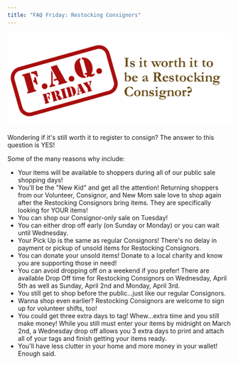 ```yaml
---
title: "FAQ Friday: Restocking Consignors"
---
```


![](/img/blog/FAQ_Fridays_Restocking.png)

Wondering if it's still worth it to register to consign? The answer to this question is YES!

Some of the many reasons why include:

* Your items will be available to shoppers during all of our public sale shopping days!
* You'll be the "New Kid" and get all the attention! Returning shoppers from our Volunteer, Consignor, and New Mom sale love to shop again after the Restocking Consignors bring items. They are specifically looking for YOUR items!
* You can shop our Consignor-only sale on Tuesday!
* You can either drop off early (on Sunday or Monday) or you can wait until Wednesday.
* Your Pick Up is the same as regular Consignors! There's no delay in payment or pickup of unsold items for Restocking Consignors.
* You can donate your unsold items! Donate to a local charity and know you are supporting those in need!
* You can avoid dropping off on a weekend if you prefer! There are available Drop Off time for Restocking Consignors on Wednesday, April 5th as well as Sunday, April 2nd and Monday, April 3rd.
* You still get to shop before the public...just like our regular Consignors.
* Wanna shop even earlier? Restocking Consignors are welcome to sign up for volunteer shifts, too!
* You could get three extra days to tag! Whew...extra time and you still make money! While you still must enter your items by midnight on March 2nd, a Wednesday drop off allows you 3 extra days to print and attach all of your tags and finish getting your items ready.
* You'll have less clutter in your home and more money in your wallet! Enough said.
